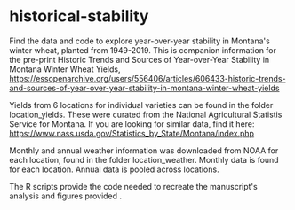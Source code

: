 # historical-stability

Find the data and code to explore year-over-year stability in Montana's winter wheat, planted from 1949-2019. This is companion information for the pre-print Historic Trends and Sources of Year-over-Year Stability in Montana Winter Wheat Yields, https://essopenarchive.org/users/556406/articles/606433-historic-trends-and-sources-of-year-over-year-stability-in-montana-winter-wheat-yields

Yields from 6 locations for individual varieties can be found in the folder location_yields. These were curated from the National Agricultural Statistis Service for Montana. If you are looking for similar data, find it here: https://www.nass.usda.gov/Statistics_by_State/Montana/index.php

Monthly and annual weather information was downloaded from NOAA for each location, found in the folder location_weather. Monthly data is found for each location. Annual data is pooled across locations.

The R scripts provide the code needed to recreate the manuscript's analysis and figures provided .
